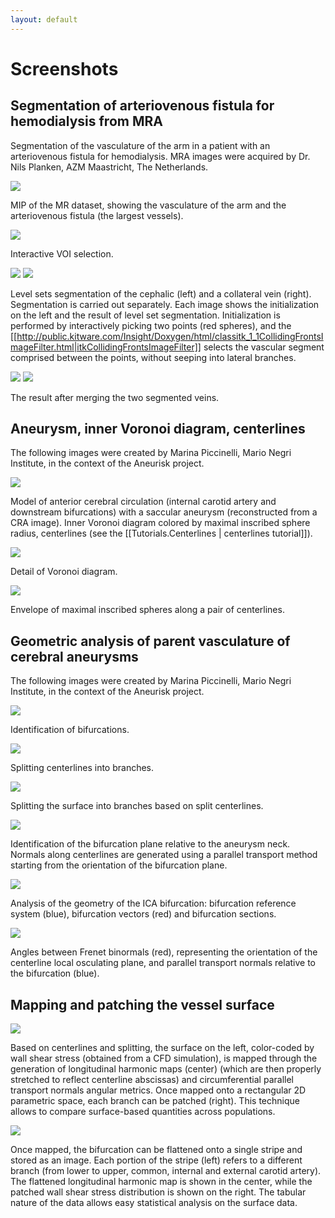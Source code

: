 ```yaml
---
layout: default
---
```


Screenshots
===========

## Segmentation of arteriovenous fistula for hemodialysis from MRA

Segmentation of the vasculature of the arm in a patient with an arteriovenous fistula for hemodialysis. MRA images were acquired by Dr. Nils Planken, AZM Maastricht, The Netherlands.

![](/media/Main/avf_mip.png)

MIP of the MR dataset, showing the vasculature of the arm and the arteriovenous fistula (the largest vessels).

![](/media/Main/avf_voi.png)

Interactive VOI selection.

![](/media/Main/avf_ls1.png)
![](/media/Main/avf_ls2.png)

Level sets segmentation of the cephalic (left) and a collateral vein (right). Segmentation is carried out separately. Each image shows the initialization on the left and the result of level set segmentation. Initialization is performed by interactively picking two points (red spheres), and the [[http://public.kitware.com/Insight/Doxygen/html/classitk_1_1CollidingFrontsImageFilter.html|itkCollidingFrontsImageFilter]] selects the vascular segment comprised between the points, without seeping into lateral branches.

![](/media/Main/avf_lsmerged.png)
![](/media/Main/avf_lsmergedzoom.png)

The result after merging the two segmented veins.

## Aneurysm, inner Voronoi diagram, centerlines

The following images were created by Marina Piccinelli, Mario Negri Institute, in the context of the Aneurisk project.

![](/media/Main/p0110_vor01cl.png)

Model of anterior cerebral circulation (internal carotid artery and downstream bifurcations) with a saccular aneurysm (reconstructed from a CRA image). Inner Voronoi diagram colored by maximal inscribed sphere radius, centerlines (see the [[Tutorials.Centerlines | centerlines tutorial]]).

![](/media/Main/p0110_vorzoom.png)

Detail of Voronoi diagram.

![](/media/Main/p0110_envelope.png)

Envelope of maximal inscribed spheres along a pair of centerlines.

## Geometric analysis of parent vasculature of cerebral aneurysms

The following images were created by Marina Piccinelli, Mario Negri Institute, in the context of the Aneurisk project.

![](/media/Main/p0110_blk.png)

Identification of bifurcations.

![](/media/Main/p0110_groupids.png)

Splitting centerlines into branches.

![](/media/Main/p0110_split.png)

Splitting the surface into branches based on split centerlines.

![](/media/Main/p0110_anbif_01pt.png)

Identification of the bifurcation plane relative to the aneurysm neck. Normals along centerlines are generated using a parallel transport method starting from the orientation of the bifurcation plane.

![](/media/Main/p0110_bifurcationgeometry.png)

Analysis of the geometry of the ICA bifurcation: bifurcation reference system (blue), bifurcation vectors (red) and bifurcation sections.

![](/media/Main/p0110_bfrnpt.png)

Angles between Frenet binormals (red), representing the orientation of the centerline local osculating plane, and parallel transport normals relative to the bifurcation (blue).


## Mapping and patching the vessel surface

![](/media/Main/mappatch.png)

Based on centerlines and splitting, the surface on the left, color-coded by wall shear stress (obtained from a CFD simulation), is mapped through the generation of longitudinal harmonic maps (center) (which are then properly stretched to reflect centerline abscissas) and circumferential parallel transport normals angular metrics. Once mapped onto a rectangular 2D parametric space, each branch can be patched (right). This technique allows to compare surface-based quantities across populations.

![](/media/Main/patcheddata.png)

Once mapped, the bifurcation can be flattened onto a single stripe and stored as an image. Each portion of the stripe (left) refers to a different branch (from lower to upper, common, internal and external carotid artery). The flattened longitudinal harmonic map is shown in the center, while the patched wall shear stress distribution is shown on the right. The tabular nature of the data allows easy statistical analysis on the surface data.

